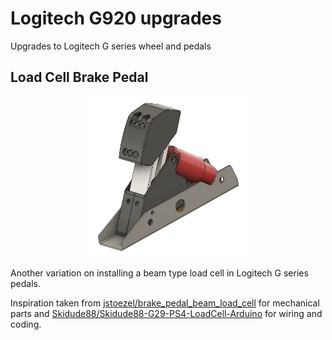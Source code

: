 # Logitech G920 upgrades

Upgrades to Logitech G series wheel and pedals

## Load Cell Brake Pedal

<p align="center">
    <img src="./media/Fusion_01.jpg" alt="Load Cell" style="height: 50%; width:50%;"/>
</p>

Another variation on installing a beam type load cell in Logitech G series pedals.

Inspiration taken from [jstoezel/brake_pedal_beam_load_cell](https://github.com/jstoezel/brake_pedal_beam_load_cell) for mechanical parts and [Skidude88/Skidude88-G29-PS4-LoadCell-Arduino](https://github.com/Skidude88/Skidude88-G29-PS4-LoadCell-Arduino) for wiring and coding.
